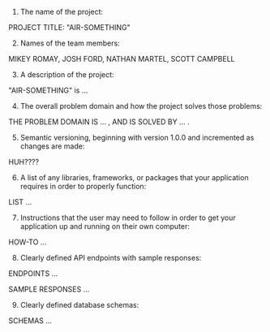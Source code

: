 1. The name of the project: 

PROJECT TITLE: "AIR-SOMETHING"

2. Names of the team members:

MIKEY ROMAY, JOSH FORD, NATHAN MARTEL, SCOTT CAMPBELL

3. A description of the project:

"AIR-SOMETHING" is ...

4. The overall problem domain and how the project solves those problems:

THE PROBLEM DOMAIN IS ... , AND IS SOLVED BY ... .

5. Semantic versioning, beginning with version 1.0.0 and incremented as changes are made:

HUH????

6. A list of any libraries, frameworks, or packages that your application requires in order to properly function:

LIST ... 

7. Instructions that the user may need to follow in order to get your application up and running on their own computer:

HOW-TO ...

8. Clearly defined API endpoints with sample responses:

ENDPOINTS ...

SAMPLE RESPONSES ...

9. Clearly defined database schemas:

SCHEMAS ...